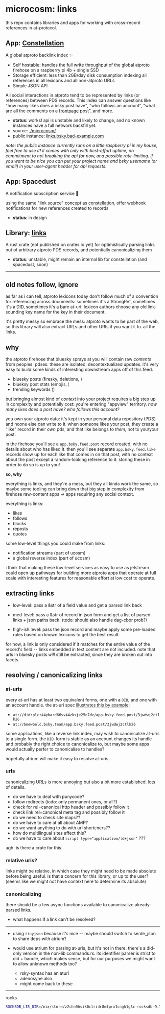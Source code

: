 microcosm: links
================

this repo contains libraries and apps for working with cross-record references in at-protocol.


App: [Constellation](./tree/main/microcosm/)
--------------------------------------------

A global atproto backlink index ✨

- Self hostable: handles the full write throughput of the global atproto firehose on a raspberry pi 4b + single SSD
- Storage efficient: less than 2GB/day disk consumption indexing all references in all lexicons and all non-atproto URLs
- Simple JSON API

All social interactions in atproto tend to be represented by links (or references) between PDS records. This index can answer questions like "how many likes does a bsky post have", "who follows an account", "what are all the comments on a [frontpage](https://frontpage.fyi/) post", and more.

- **status**: works! api is unstable and likely to change, and no known instances have a full network backfill yet.
- source: [./microcosm/](./tree/main/microcosm/)
- public instance: [links.bsky.bad-example.com](https://links.bsky.bad-example.com/)

_note: the public instance currently runs on a little raspberry pi in my house, feel free to use it! it comes with only with best-effort uptime, no commitment to not breaking the api for now, and possible rate-limiting. if you want to be nice you can put your project name and bsky username (or email) in your user-agent header for api requests._


App: Spacedust
--------------

A notification subscription service 💫

using the same "link source" concept as [constellation](./tree/main/microcosm), offer webhook notifications for new references created to records

- **status**: in design


Library: [links](./tree/main/links/)
------------------------------------

A rust crate (not published on crates.io yet) for optimistically parsing links out of arbitrary atproto PDS records, and potentially canonicalizing them

- **status**: unstable, might remain an internal lib for constellation (and spacedust, soon)



---


old notes follow, ignore
------------------------


as far as i can tell, atproto lexicons today don't follow much of a convention for referencing across documents: sometimes it's a StrongRef, sometimes it's a DID, sometimes it's a bare at-uri. lexicon authors choose any old link-sounding key name for the key in their document.

it's pretty messy so embrace the mess: atproto wants to be part of the web, so this library will also extract URLs and other URIs if you want it to. all the links.


why
---

the atproto firehose that bluesky sprays at you will contain raw _contents_ from peoples' pdses. these are isolated, decontextualized updates. it's very easy to build some kinds of interesting downstream apps off of this feed.

- bluesky posts (firesky, deletions, )
- blueksy post stats (emojis, )
- trending keywords ()

but bringing almost kind of _context_ into your project requires a big step up in complexity and potentially cost: you're entering "appview" territory. _how many likes does a post have? who follows this account?_

you own your atproto data: it's kept in your personal data repository (PDS) and noone else can write to it. when someone likes your post, they create a "like" record in their _own_ pds, and that like belongs to _them_, not to you/your post.

in the firehose you'll see a `app.bsky.feed.post` record created, with no details about who has liked it. then you'll see separate `app.bsky.feed.like` records show up for each like that comes in on that post, with no context about the post except a random-looking reference to it. storing these in order to do so is up to you!

**so, why**

everything is links, and they're a mess, but they all kinda work the same, so maybe some tooling can bring down that big step in complexity from firehose raw-content apps -> apps requiring any social context.

everything is links:

- likes
- follows
- blocks
- reposts
- quotes

some low-level things you could make from links:

- notification streams (part of ucosm)
- a global reverse index (part of ucosm)

i think that making these low-level services as easy to use as jetstream could open up pathways for building more atproto apps that operate at full scale with interesting features for reasonable effort at low cost to operate.


extracting links
---------------


- low-level: pass a &str of a field value and get a parsed link back

- med-level: pass a &str of record in json form and get a list of parsed links + json paths back. (todo: should also handle dag-cbor prob?)

- high-ish level: pass the json record and maybe apply some pre-loaded rules based on known lexicons to get the best result.

for now, a link is only considered if it matches for the entire value of the record's field -- links embedded in text content are not included. note that urls in bluesky posts _will_ still be extracted, since they are broken out into facets.


resolving / canonicalizing links
--------------------------------


### at-uris

every at-uri has at least two equivalent forms, one with a `DID`, and one with an account handle. the at-uri spec [illustrates this by example](https://atproto.com/specs/at-uri-scheme):

- `at://did:plc:44ybard66vv44zksje25o7dz/app.bsky.feed.post/3jwdwj2ctlk26`
- `at://bnewbold.bsky.team/app.bsky.feed.post/3jwdwj2ctlk26`

some applications, like a reverse link index, may wish to canonicalize at-uris to a single form. the `DID`-form is stable as an account changes its handle and probably the right choice to canonicalize to, but maybe some apps would actually perfer to canonicalise to handles?

hopefully atrium will make it easy to resolve at-uris.


### urls

canonicalizing URLs is more annoying but also a bit more established. lots of details.

- do we have to deal with punycode?
- follow redirects (todo: only permanent ones, or all?)
- check for rel=canonical http header and possibly follow it
- check link rel=canonical meta tag and possibly follow it
- do we need to check site maps??
- do we have to care at all about AMP?
- do we want anything to do with url shorteners??
- how do multilingual sites affect this?
- do we have to care about `script type="application/ld+json"` ???

ugh. is there a crate for this.


### relative uris?

links might be relative, in which case they might need to be made absolute before being useful. is that a concern for this library, or up to the user? (seems like we might not have context here to determine its absolute)


### canonicalizing

there should be a few async functions available to canonicalize already-parsed links.

- what happens if a link can't be resolved?


---

- using `tinyjson` because it's nice -- maybe should switch to serde_json to share deps with atrium?

- would use atrium for parsing at-uris, but it's not in there. there's a did-only version in the non-lib commands.rs. its identifier parser is strict to did + handle, which makes sense, but for our purposes we might want to allow unknown methods too?

    - rsky-syntax has an aturi
    - adenosyne also
    - might come back to these


-------

rocks

```bash
ROCKSDB_LIB_DIR=/nix/store/z2chn0hsik0clridr8mlprx1cngh1g3c-rocksdb-9.7.3/lib/ cargo build
```

